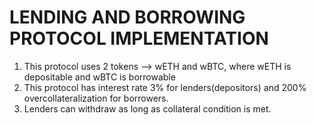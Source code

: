 # LENDING AND BORROWING PROTOCOL IMPLEMENTATION
1. This protocol uses 2 tokens --> wETH and wBTC, where wETH is depositable and wBTC is borrowable
2. This protocol has interest rate 3% for lenders(depositors) and 200% overcollateralization for borrowers.
3. Lenders can withdraw as long as collateral condition is met.